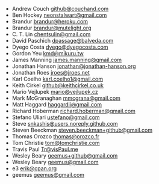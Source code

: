 * Andrew Couch <github@couchand.com>
* Ben Hockey <neonstalwart@gmail.com>
* Brandur <brandur@heroku.com>
* Brandur <brandur@mutelight.org>
* C. T. Lin <chentsulin@gmail.com>
* David Paschich <dpassage@balveda.com>
* Dyego Costa <dyego@dyegocosta.com>
* Gordon Yeu <kmd@mikuru.tw>
* James Manning <james.manning@gmail.com>
* Jonathan Hanson <jonathan@jonathan-hanson.org>
* Jonathan Roes <jroes@jroes.net>
* Karl Coelho <karl.coelho1@gmail.com>
* Keith Cirkel <github@keithcirkel.co.uk>
* Mario Vejlupek <mario@vejlupek.cz>
* Mark McGranaghan <mmcgrana@gmail.com>
* Matt Haggard <haggardii@gmail.com>
* Richard Hoberman <richard.hoberman@gmail.com>
* Stefano Uliari <ustefano@gmail.com>
* Steve <snkashis@users.noreply.github.com>
* Steven Beeckman <steven.beeckman+github@gmail.com>
* Thomas Orozco <thomas@orozco.fr>
* Tom Christie <tom@tomchristie.com>
* Travis Paul <Tr@visPaul.me>
* Wesley Beary <geemus+github@gmail.com>
* Wesley Beary <geemus@gmail.com>
* e3 <erik@cpan.org>
* geemus <geemus@gmail.com>